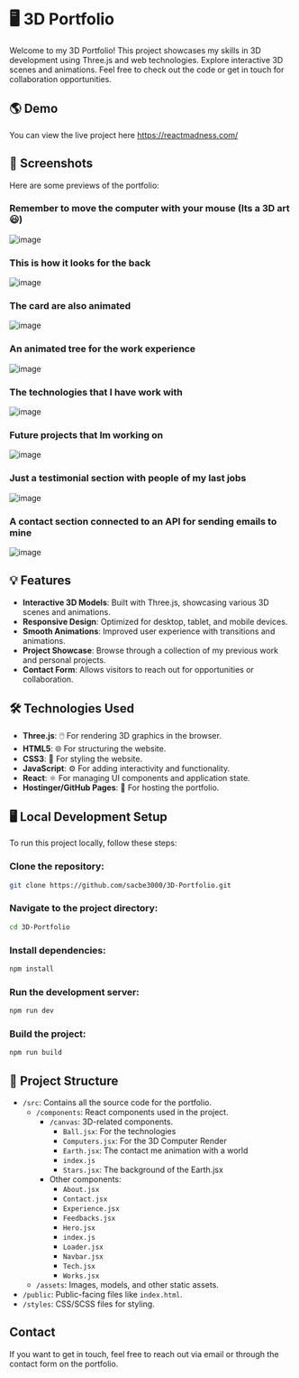 # 🖥️ 3D Portfolio

Welcome to my 3D Portfolio! This project showcases my skills in 3D development using Three.js and web technologies. Explore interactive 3D scenes and animations. Feel free to check out the code or get in touch for collaboration opportunities.

## 🌎 Demo
You can view the live project here https://reactmadness.com/

## 📸 Screenshots
Here are some previews of the portfolio:

### Remember to move the computer with your mouse (Its a 3D art 😃)

![image](https://github.com/user-attachments/assets/44a5b3d5-72b8-4cab-87a4-d965b448adfc)

### This is how it looks for the back
![image](https://github.com/user-attachments/assets/a63c09d6-72ba-4722-9ae7-ba95766c74a2)

### The card are also animated
![image](https://github.com/user-attachments/assets/a5b64130-ee9a-4386-8882-7008e521cbca)

### An animated tree for the work experience
![image](https://github.com/user-attachments/assets/bd6e8dc9-0ea4-4939-9648-ab6ecfb3eb94)

### The technologies that I have work with
![image](https://github.com/user-attachments/assets/f4aef63a-6975-4b47-87d7-e909d67f6a5c)

### Future projects that Im working on
![image](https://github.com/user-attachments/assets/69674e2f-789b-47d4-9862-6cd6009d324a)

### Just a testimonial section with people of my last jobs
![image](https://github.com/user-attachments/assets/4c217605-b17a-491f-ad76-5195e809e567)

### A contact section connected to an API for sending emails to mine
![image](https://github.com/user-attachments/assets/974e711a-9cb0-4d07-a1ed-b98d655bf005)



## 💡 Features
- **Interactive 3D Models**: Built with Three.js, showcasing various 3D scenes and animations.
- **Responsive Design**: Optimized for desktop, tablet, and mobile devices.
- **Smooth Animations**: Improved user experience with transitions and animations.
- **Project Showcase**: Browse through a collection of my previous work and personal projects.
- **Contact Form**: Allows visitors to reach out for opportunities or collaboration.

## 🛠️ Technologies Used
- **Three.js**: 🖱️ For rendering 3D graphics in the browser.
- **HTML5**: 🌐 For structuring the website.
- **CSS3**: 🎨 For styling the website.
- **JavaScript**: ⚙️ For adding interactivity and functionality.
- **React**: ⚛️ For managing UI components and application state.
- **Hostinger/GitHub Pages**: 🚀 For hosting the portfolio.

## 🖥️ Local Development Setup
To run this project locally, follow these steps:

### Clone the repository:
```bash
git clone https://github.com/sacbe3000/3D-Portfolio.git
```

### Navigate to the project directory:
```bash
cd 3D-Portfolio
```

### Install dependencies:
```bash
npm install
```

### Run the development server:
```bash
npm run dev
```

### Build the project:
```bash
npm run build
```

## 📁 Project Structure

- `/src`: Contains all the source code for the portfolio.
  - `/components`: React components used in the project.
    - `/canvas`: 3D-related components.
      - `Ball.jsx`: For the technologies
      - `Computers.jsx`: For the 3D Computer Render
      - `Earth.jsx`: The contact me animation with a world
      - `index.js`
      - `Stars.jsx`: The background of the Earth.jsx
    - Other components:
      - `About.jsx`
      - `Contact.jsx`
      - `Experience.jsx`
      - `Feedbacks.jsx`
      - `Hero.jsx`
      - `index.js`
      - `Loader.jsx`
      - `Navbar.jsx`
      - `Tech.jsx`
      - `Works.jsx`
  - `/assets`: Images, models, and other static assets.
- `/public`: Public-facing files like `index.html`.
- `/styles`: CSS/SCSS files for styling.



## Contact
If you want to get in touch, feel free to reach out via email or through the contact form on the portfolio.
